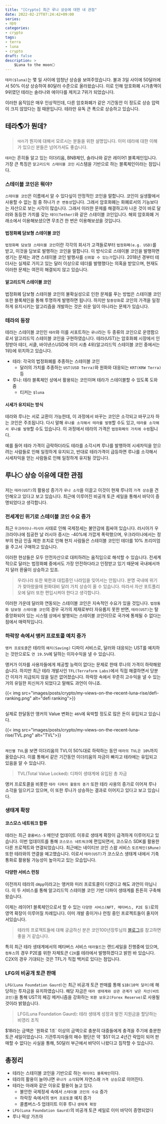 ```yaml
---
title: "[Crypto] 최근 루나 상승에 대한 내 관점"
date: 2022-02-27T07:24:42+09:00
series:
- 테라
categories:
- crypto
tags:
- terra
- luna
- crypto
draft: false
description: >
    $Luna to the moon🌕
---
```


`테라($luna)`는 몇 일 사이에 엄청난 상승을 보여주었습니다. 불과 3일 사이에 50달러에서 50% 이상 상승하여 80달러 수준으로 올라왔습니다. 이로 인해 암호화폐 시가총액이 9위였던 테라는 솔라나와 에이다를 제치고 7위가 되었습니다.

이러한 움직임은 매우 인상적인데, 다른 암호화폐가 같은 기간동안 이 정도로 상승 압력이 크지 않았다는 점 때문입니다. 테라만 유독 큰 폭으로 상승하고 있습니다.


테라🌎가 뭔데?
---

> `테라`가 뭔지에 대해서 모르시는 분들을 위한 설명입니다. 이미 테라에 대한 이해가 있으신 분들은 넘어가셔도 좋습니다.

`테라`는 흔히들 알고 있는 이더리움, BNB체인, 솔라나와 같은 레이어1 블록체인입니다. 가장 큰 특징은 `알고리드믹 스테이블 코인` 시스템을 기반으로 하는 블록체인이라는 점입니다.

### 스테이블 코인은 뭐야?

`스테이블 코인`은 이름에서 알 수 있다싶이 안정적인 코인을 말합니다. 코인이 실생활에서 사용할 수 없는 점 중 하나가 `큰 변동성`입니다. 그래서 암호화폐는 화폐로서의 기능보다는 자산으로 보는 시각이 많습니다. 그래서 이러한 문제를 해결하고자 나온 것이 바로 달러와 동등한 가치를 갖는 `테더(Tether)`와 같은 스테이블 코인입니다. 해외 암호화폐 거래소에서 이용해보셨으면 무조건 한 번은 이용해보셨을 것입니다.

#### 법정화폐 담보형 스테이블 코인

`법정화폐 담보형 스테이블 코인`이란 각각의 회사가 고객들로부터 `법정화폐(e.g. USD)`를 받고, 이것을 담보로 발행하는 코인을 말합니다. 이 방식으로 스테이블 코인을 발행하면 생기는 문제는 과연 스테이블 코인 발행사를 `신뢰할 수 있는가`입니다. 2018년 경부터 테더사는 실제로 가지고 있는 달러 이상으로 테더를 발행했다는 의혹을 받았으며, 현재도 이러한 문제는 여전히 해결되지 않고 있습니다.

#### 알고리드믹 스테이블 코인

법정화폐 담보형 스테이블 코인의 불확실성으로 인한 문제를 푸는 방법은 스테이블 코인 또한 블록체인을 통해 투명하게 발행하면 됩니다. 하지만 `탈중앙화`로 코인의 가격을 일정하게 유지시키는 알고리즘을 개발하는 것은 쉬운 일이 아니라는 문제가 있습니다.

### 테라의 등장

테라는 스테이블 코인인 `테라`와 이를 서포트하는 `루나`라는 두 종류의 코인으로 운영함으로서 알고리드믹 스테이블 코인을 구현하였습니다. 테라(UST)는 암호화폐 시장에서 인정받아 테더, 서클, 바이낸스USD에 이어 시총 4위(알고리드믹 스테이블 코인 중에서는 1위)에 위치하고 있습니다.

- 테라: 각국의 법정화폐를 추종하는 스테이블 코인
    - 달러의 가치를 추종하는 `UST(USD Terra)`와 원화와 대응되는 `KRT(KRW Terra)` 등
- 루나: 테라 블록체인 상에서 활용되는 코인이며 테라가 스테이블할 수 있도록 도와줌 
  - 티커는 `$luna`

#### 시세가 유지되는 방식

테라와 루나는 서로 교환이 가능한데, 이 과정에서 바꾸는 코인은 소각되고 바꾸고자 하는 코인은 주조됩니다. 다시 말해 `루나를 소각해서 테라를 발행`할 수도 있고, `테라를 소각해서 루나를 발행`할 수도 있습니다. 이 과정에서 테라의 가격은 `법정화폐의 가치에 수렴`됩니다. 

예를 들어 테라 가격이 급락하더라도 테라를 소각시켜 루나를 발행하여 시세차익을 얻으려는 사람들로 인해 일정하게 유지되고, 반대로 테라가격이 급등하면 루나를 소각해서 시세차익을 얻는 사람들로 인해 일정하게 유지될 것입니다.


루나🌕 상승 이유에 대한 관점
---

저는 `테라(UST)`의 활용성 증가가 `루나 소각`을 이끌고 이것이 현재 루나의 `가격 상승`을 견인해오고 있다고 보고 있습니다. 최근에 이루어진 비공개 토큰 세일을 통해서 바닥이 증명되었다고 생각합니다.

### 전세계인 위기로 스테이블 코인 수요 증가

최근 `우크라이나-러시아` 사태로 인해 국제정세는 불안감에 휩싸여 있습니다. 러시아가 우크라이나에 침공한 날 러시아 증시는 -40%에 가깝게 폭락했으며, 우크라이나에서는 정부의 현금 인출 제한 조치로 인해 현지 사람들은 스테이블 코인인 테더를 10% 프리미엄을 주고서 구매하고 있습니다.

이러한 현상들은 모두 안전자산으로 대피하려는 움직임으로 해석할 수 있습니다. 전세계적으로 달러는 법정화폐 중에서도 가장 안전하다라고 인정받고 있기 때문에 국내에서까지 달러 환율이 상승하고 있죠.

> 우리나라 또한 북한과 대립중인 나라임을 잊어서는 안됩니다. 분명 국내에 위기가 찾아왔을때 원화대비 달러 가치 상승이 올 수 있습니다. 따라서 자산 포트폴리오에 달러 또한 편입시켜야 한다고 생각합니다.

이러한 가운데 달러와 연동되는 스테이블 코인은 지속적인 수요가 있을 것입니다. `법정통화 담보형 스테이블 코인`의 경우 국가의 제재로부터 자유롭지 못한 반면, `테라(UST)`는 탈중앙화되어 있는 시스템 상에서 발행되는 스테이블 코인이므로 국가에 통제될 수 없다는 점에서 매력적입니다.

### 하락장 속에서 앵커 프로토콜 예치 증가

`앵커 프로토콜`은 테라의 `예치(Saving)` 디파이 서비스로, 달러와 대응되는 UST를 예치하는 것만으로도 `연 19.5%`에 달하는 이자수익을 낼 수 있습니다.

앵커가 이자를 사용자들에게 제공할 능력이 없다는 문제로 한때 루나의 가격이 하락해왔습니다. 하지만 최근 테라 개발사인 `TFL(Terraform Labs)`에서 직접 해결하면서 당분간 이자가 지급되지 않을 일은 없어졌습니다. 하락장 속에서 꾸준히 고수익을 낼 수 있는 거의 유일한 피신처가 되었다고 말해도 과언이 아니죠.

{{< img src="images/posts/crypto/my-views-on-the-recent-luna-rise/defi-ranking.png" alt="defi ranking">}}

\
실제로 한달동안 앵커의 Value 변화는 `46%`에 육박할 정도로 많은 돈이 유입되고 있습니다.

{{< img src="images/posts/crypto/my-views-on-the-recent-luna-rise/TVL.png" alt="TVL">}}

\
`체인별 TVL`을 보면 이더리움의 TVL이 50%대로 하락하는 동안 `테라의 TVL은 10%`까지 올랐습니다. 이를 통해서 같은 기간동안 이더리움의 자금이 빠지고 테라에는 유입되고 있음을 알 수 있습니다.

> TVL(Total Value Locked): 디파이 생태계에 유입된 총 자금

앵커 프로토콜을 비롯한 `테라 디파이 활용의 증가` 또한 테라 사용의 증가로 이어져 루나 소각을 일으키고 있으며, 이 또한 루나가 상승하는 결과로 이어지고 있다고 보고 있습니다.

### 생태계 확장

#### 코스모스 네트워크 합류

테라는 최근 `콜롬버스-5` 메인넷 업데이트 이후로 생태계 확장이 급격하게 이루어지고 있습니다. 이번 업데이트를 통해 `코스모스 네트워크`에 편입되면서, 코스모스 SDK를 활용한 다른 프로젝트와 연결되었습니다. 최근에는 네이티브 코인 스왑 서비스 `토르체인($Rune)` 또한 테라와의 연결을 예고했습니다. 이로서 `테라(UST)`가 코스모스 생태계 내에서 기축 통화로 활용될 가능성이 높아지고 있는 모습입니다.

#### 다양한 서비스 런칭

이전까지 테라의 `dApp`이라고는 앵커와 미러 프로토콜이 다였다고 해도 과언이 아닙니다. 이 두 서비스를 통해 알고리드믹 스테이블 코인 기반 디파이 생태계를 튼튼히 구축해 왔습니다. 

이제는 레이어1 블록체인으로서 할 수 있는 `다양한 서비스(NFT, 메타버스, P2E 등)`로의 영역 확장이 이루어질 차례입니다. 이미 개발 중이거나 런칭 중인 프로젝트들이 줄지어 서있습니다.

> 테라의 프로젝트들에 대해 궁금하신 분은 코인100년장투님의 [블로그](https://blog.naver.com/jinsol96/222517352803)를 참고하면 좋을 거 같습니다.

특히 최근 테라 생태계에서의 메타버스 서비스 `테라월드`는 랜드세일을 진행중에 있으며, `컴투스`의 경우 P2E를 위한 자체토큰 `C2X`를 테라에서 발행하겠다고 밝힌 바 있습니다. C2X의 경우 기대되는 것은 TFL가 직접 백커로 있다는 점입니다.

### LFG의 비공개 토큰 판매

`LFG(Luna Foundation Gaurd)`는 최근 비공개 토큰 판매를 통해 `$1B(10억 달러)`에 해당하는 투자금을 유치하였습니다. 해당 자금은 `테라 생태계와 상관 관계가 낮은 자산(비트코인)`을 통해 UST의 페깅 메커니즘을 강화하는 `외환 보유고(Forex Reserve)`로 사용될 것이라 밝혔습니다.

> LFG(Luna Foundation Gaurd): 테라 생태계 성장과 발전 지원금을 할당하는 비영리 조직

$1B라는 금액은 `원화로 1조` 이상의 금액으로 충분히 대중들에게 충격을 주기에 충분한 토큰 세일이었습니다. 기관투자자들의 매수 평단은 약 `$51`이고 4년간 락업이 되어 판매할 수 없다는 사실을 통해, 50달러 부근에서 바닥이 나왔다고 짐작할 수 있습니다.


총정리
---

- 테라는 스테이블 코인을 기반으로 하는 `레이어1 블록체인`이다.
- 테라의 활용이 늘어나면 `루나가 소각`되며 자연스래 `가격 상승`으로 이어진다.
- 테라는 아래와 같은 이유로 활용이 늘고 있다.
    - 불안한 국제정세 속에서 `스테이블 코인의 수요` 증가
    - 하락장 속에서의 `앵커 프로토콜` 예치 증가
    - 콜롬버스-5 업데이트 이후 루나 `생태계 확장`
- `LFG(Luna Foundation Gaurd)`의 비공개 토큰 세일로 이미 바닥이 증명되었다
- 루나 떡상 가즈아
